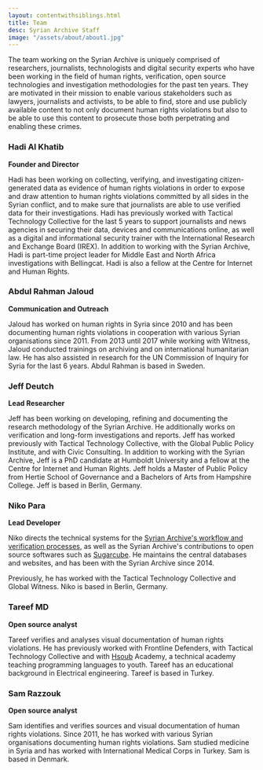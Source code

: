 ```yaml
---
layout: contentwithsiblings.html
title: Team
desc: Syrian Archive Staff
image: "/assets/about/about1.jpg"
---
```


The team working on the Syrian Archive is uniquely comprised of researchers, journalists, technologists and digital security experts who have been working in the field of human rights, verification, open source technologies and investigation methodologies for the past ten years. They are motivated in their mission to enable various stakeholders such as lawyers, journalists and activists, to be able to find, store and use publicly available content to not only document human rights violations but also to be able to use this content to prosecute those both perpetrating and enabling these crimes.

### Hadi Al Khatib
__Founder and Director__

Hadi has been working on collecting, verifying, and investigating citizen-generated data as evidence of human rights violations in order to expose and draw attention to human rights violations committed by all sides in the Syrian conflict, and to make sure that journalists are able to use verified data for their investigations. Hadi has previously worked with Tactical Technology Collective for the last 5 years to support journalists and news agencies in securing their data, devices and communications online, as well as a digital and informational security trainer with the International Research and Exchange Board (IREX). In addition to working with the Syrian Archive, Hadi is part-time project leader for Middle East and North Africa investigations with Bellingcat. Hadi is also a fellow at the Centre for Internet and Human Rights.

### Abdul Rahman Jaloud
__Communication and Outreach__

Jaloud has worked on human rights in Syria since 2010 and has been documenting human rights violations in cooperation with various Syrian organisations since 2011. From 2013 until 2017 while working with Witness, Jaloud conducted trainings on archiving and on international humanitarian law. He has also assisted in research for the UN Commission of Inquiry for Syria for the last 6 years. Abdul Rahman is based in Sweden.

### Jeff Deutch
__Lead Researcher__

Jeff has been working on developing, refining and documenting the research methodology of the Syrian Archive. He additionally works on verification and long-form investigations and reports. Jeff has worked previously with Tactical Technology Collective, with the Global Public Policy Institute, and with Civic Consulting.  In addition to working with the Syrian Archive, Jeff is a PhD candidate at Humboldt University and a fellow at the Centre for Internet and Human Rights. Jeff holds a Master of Public Policy from Hertie School of Governance and a Bachelors of Arts from Hampshire College. Jeff is based in Berlin, Germany.

### Niko Para
__Lead Developer__

Niko directs the technical systems for the [Syrian Archive's workflow and verification processes](https://github.com/syrianarchive), as well as the Syrian Archive's contributions to open source softwares such as [Sugarcube](https://gitlab.com/sugarcube).  He maintains the central databases and websites, and has been with the Syrian Archive since 2014.

Previously, he has worked with the Tactical Technology Collective and Global Witness. Niko is based in Berlin, Germany.

### Tareef MD
__Open source analyst__

Tareef verifies and analyses visual documentation of human rights violations. He has previously worked with Frontline Defenders, with Tactical Technology Collective and with [Hsoub](https://www.hsoub.com/en/) Academy, a technical academy teaching programming
languages to youth. Tareef has an educational background in Electrical
engineering. Tareef is based in Turkey.

### Sam Razzouk
__Open source analyst__

Sam identifies and verifies sources and visual documentation of human rights violations. Since 2011, he has worked with various Syrian organisations documenting human rights violations. Sam studied medicine in Syria and has worked with International Medical Corps in Turkey. Sam is based in Denmark.
